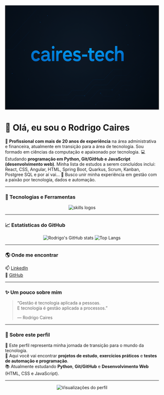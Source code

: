 <p align="center">
  <img src="https://github.com/caires-tech/caires-tech/blob/main/fundo%20github.png?raw=true" 
       alt="caires-tech banner" 
       style="height: 341px; width: auto;" />
</p>

# 👋 Olá, eu sou o Rodrigo Caires

💼 **Profissional com mais de 20 anos de experiência** na área administrativa e financeira, atualmente em transição para a área de tecnologia.  Sou formado em ciências da computação e apaixonado por tecnologia.
💻 Estudando **programação em Python, Git/GitHub e JavaScript (desenvolvimento web)**. Minha lista de estudos a serem concluídos inclui: React, CSS, Angular, HTML, Spring Boot, Quarkus, Scrum, Kanban, Postgree SQL e por aí vai...
🚀 Busco unir minha experiência em gestão com a paixão por tecnologia, dados e automação.

---

### 🧠 Tecnologias e Ferramentas

<div align="center">
  <img src="https://skillicons.dev/icons?i=python,git,github,html,css,js,vscode,windows" alt="skills logos" />
</div>

---

### 📈 Estatísticas do GitHub

<div align="center">

![Rodrigo's GitHub stats](https://github-readme-stats.vercel.app/api?username=caires-tech&show_icons=true&theme=tokyonight)
![Top Langs](https://github-readme-stats.vercel.app/api/top-langs/?username=caires-tech&layout=compact&theme=tokyonight)

</div>

---

### 🌎 Onde me encontrar

📫 [LinkedIn](https://www.linkedin.com/in/rodrigo-c-285214156)  
🐙 [GitHub](https://github.com/caires-tech)

---

### ✨ Um pouco sobre mim

> “Gestão é tecnologia aplicada a pessoas.  
> E tecnologia é gestão aplicada a processos.”  
>
> — Rodrigo Caires

---

### 💬 Sobre este perfil

🧩 Este perfil representa minha jornada de transição para o mundo da tecnologia.  
🎯 Aqui você vai encontrar **projetos de estudo**, **exercícios práticos** e **testes de automação e programação**.  
📚 Atualmente estudando **Python**, **Git/GitHub** e **Desenvolvimento Web** (HTML, CSS e JavaScript).

---

<p align="center">
  <img src="https://komarev.com/ghpvc/?username=caires-tech&label=Visualizações%20do%20perfil&color=0e75b6&style=flat" alt="Visualizações do perfil" />
</p>
